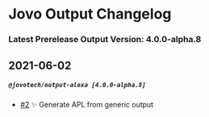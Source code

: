 # Jovo Output Changelog

### Latest Prerelease Output Version: 4.0.0-alpha.8

## 2021-06-02

##### `@jovotech/output-alexa [4.0.0-alpha.8]`
- [#2](https://github.com/jovotech/jovo-output/pull/2) :sparkles: Generate APL from generic output
